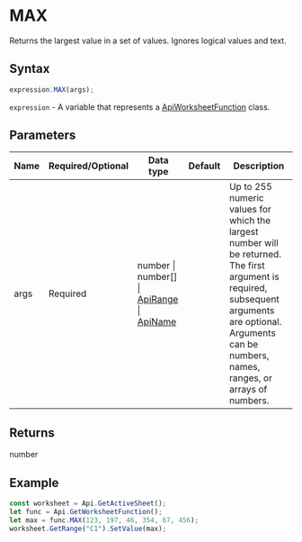 # MAX

Returns the largest value in a set of values. Ignores logical values and text.

## Syntax

```javascript
expression.MAX(args);
```

`expression` - A variable that represents a [ApiWorksheetFunction](../ApiWorksheetFunction.md) class.

## Parameters

| **Name** | **Required/Optional** | **Data type** | **Default** | **Description** |
| ------------- | ------------- | ------------- | ------------- | ------------- |
| args | Required | number \| number[] \| [ApiRange](../../ApiRange/ApiRange.md) \| [ApiName](../../ApiName/ApiName.md) |  | Up to 255 numeric values for which the largest number will be returned. The first argument is required, subsequent arguments are optional. Arguments can be numbers, names, ranges, or arrays of numbers. |

## Returns

number

## Example



```javascript editor-xlsx
const worksheet = Api.GetActiveSheet();
let func = Api.GetWorksheetFunction();
let max = func.MAX(123, 197, 46, 354, 67, 456);
worksheet.GetRange("C1").SetValue(max);

```
